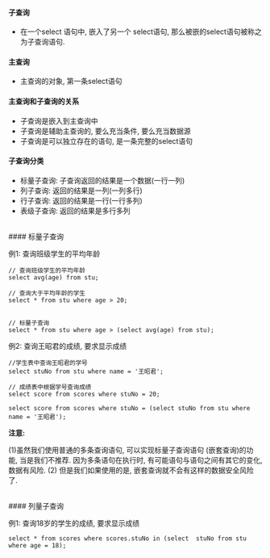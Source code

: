 #### 子查询

- 在一个select 语句中, 嵌入了另一个 select语句, 那么被嵌的select语句被称之为子查询语句.

#### 主查询
- 主查询的对象, 第一条select语句

#### 主查询和子查询的关系
- 子查询是嵌入到主查询中
- 子查询是辅助主查询的, 要么充当条件, 要么充当数据源
- 子查询是可以独立存在的语句, 是一条完整的select语句

#### 子查询分类
- 标量子查询: 子查询返回的结果是一个数据(一行一列)
- 列子查询: 返回的结果是一列(一列多行)
- 行子查询: 返回的结果是一行(一行多列)
- 表级子查询: 返回的结果是多行多列


<br>
#### 标量子查询

例1: 查询班级学生的平均年龄
```
// 查询班级学生的平均年龄
select avg(age) from stu;

// 查询大于平均年龄的学生
select * from stu where age > 20;


// 标量子查询
select * from stu where age > (select avg(age) from stu);
```

例2: 查询王昭君的成绩, 要求显示成绩
```
//学生表中查询王昭君的学号
select stuNo from stu where name = '王昭君';

// 成绩表中根据学号查询成绩
select score from scores where stuNo = 20;

select score from scores where stuNo = (select stuNo from stu where name = '王昭君');
```


**注意:**
> 
(1)虽然我们使用普通的多条查询语句, 可以实现标量子查询语句 (嵌套查询)的功能, 当是我们不推荐. 因为多条语句在执行时, 有可能语句与语句之间有其它的变化, 数据有风险. 
(2)  但是我们如果使用的是, 嵌套查询就不会有这样的数据安全风险了.




<br>
#### 列量子查询

例1: 查询18岁的学生的成绩, 要求显示成绩
```
select * from scores where scores.stuNo in (select  stuNo from stu where age = 18);
```